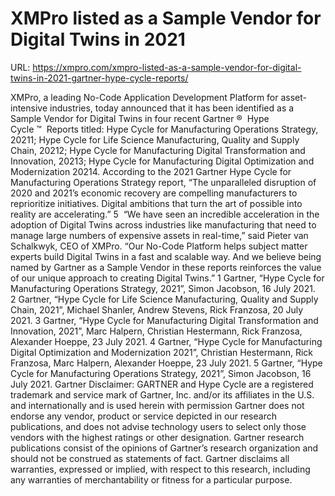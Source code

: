 # XMPro listed as a Sample Vendor for Digital Twins in 2021

URL: https://xmpro.com/xmpro-listed-as-a-sample-vendor-for-digital-twins-in-2021-gartner-hype-cycle-reports/

 XMPro, a leading No-Code Application Development Platform for asset-intensive industries, today announced that it has been identified as a Sample Vendor for Digital Twins in four recent Gartner ®  Hype Cycle ™  Reports titled: Hype Cycle for Manufacturing Operations Strategy, 20211; Hype Cycle for Life Science Manufacturing, Quality and Supply Chain, 20212; Hype Cycle for Manufacturing Digital Transformation and Innovation, 20213; Hype Cycle for Manufacturing Digital Optimization and Modernization 20214.
According to the 2021 Gartner Hype Cycle for Manufacturing Operations Strategy report, “The unparalleled disruption of 2020 and 2021’s economic recovery are compelling manufacturers to reprioritize initiatives. Digital ambitions that turn the art of possible into reality are accelerating.” 5 
“We have seen an incredible acceleration in the adoption of Digital Twins across industries like manufacturing that need to manage large numbers of expensive assets in real-time,” said Pieter van Schalkwyk, CEO of XMPro. “Our No-Code Platform helps subject matter experts build Digital Twins in a fast and scalable way. And we believe being named by Gartner as a Sample Vendor in these reports reinforces the value of our unique approach to creating Digital Twins.”
1 Gartner, “Hype Cycle for Manufacturing Operations Strategy, 2021”, Simon Jacobson, 16 July 2021.
2 Gartner, “Hype Cycle for Life Science Manufacturing, Quality and Supply Chain, 2021”, Michael Shanler, Andrew Stevens, Rick Franzosa, 20 July 2021.
3 Gartner, “Hype Cycle for Manufacturing Digital Transformation and Innovation, 2021”, Marc Halpern, Christian Hestermann, Rick Franzosa, Alexander Hoeppe, 23 July 2021.
4 Gartner, “Hype Cycle for Manufacturing Digital Optimization and Modernization 2021”, Christian Hestermann, Rick Franzosa, Marc Halpern, Alexander Hoeppe, 23 July 2021.
5 Gartner, “Hype Cycle for Manufacturing Operations Strategy, 2021”, Simon Jacobson, 16 July 2021.
Gartner Disclaimer:
GARTNER and Hype Cycle are a registered trademark and service mark of Gartner, Inc. and/or its affiliates in the U.S. and internationally and is used herein with permission
Gartner does not endorse any vendor, product or service depicted in our research publications, and does not advise technology users to select only those vendors with the highest ratings or other designation. Gartner research publications consist of the opinions of Gartner’s research organization and should not be construed as statements of fact. Gartner disclaims all warranties, expressed or implied, with respect to this research, including any warranties of merchantability or fitness for a particular purpose.
